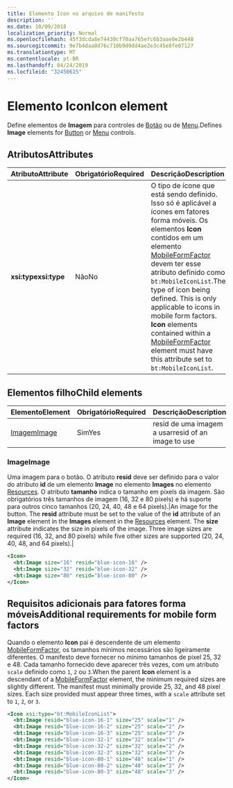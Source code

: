 ```yaml
---
title: Elemento Icon no arquivo de manifesto
description: ''
ms.date: 10/09/2018
localization_priority: Normal
ms.openlocfilehash: 45f3dcda8e74430cf70aa765efc6b3aae0e2b448
ms.sourcegitcommit: 9e7b4daa8d76c710b9d9dd4ae2e3c45e8fe07127
ms.translationtype: MT
ms.contentlocale: pt-BR
ms.lasthandoff: 04/24/2019
ms.locfileid: "32450615"
---
```

# <a name="icon-element"></a><span data-ttu-id="103db-102">Elemento Icon</span><span class="sxs-lookup"><span data-stu-id="103db-102">Icon element</span></span>

<span data-ttu-id="103db-103">Define elementos de **Imagem** para controles de [Botão](control.md#button-control) ou de [Menu](control.md#menu-dropdown-button-controls).</span><span class="sxs-lookup"><span data-stu-id="103db-103">Defines **Image** elements for [Button](control.md#button-control) or [Menu](control.md#menu-dropdown-button-controls) controls.</span></span>

## <a name="attributes"></a><span data-ttu-id="103db-104">Atributos</span><span class="sxs-lookup"><span data-stu-id="103db-104">Attributes</span></span>

|  <span data-ttu-id="103db-105">Atributo</span><span class="sxs-lookup"><span data-stu-id="103db-105">Attribute</span></span>  |  <span data-ttu-id="103db-106">Obrigatório</span><span class="sxs-lookup"><span data-stu-id="103db-106">Required</span></span>  |  <span data-ttu-id="103db-107">Descrição</span><span class="sxs-lookup"><span data-stu-id="103db-107">Description</span></span>  |
|:-----|:-----|:-----|
|  <span data-ttu-id="103db-108">**xsi:type**</span><span class="sxs-lookup"><span data-stu-id="103db-108">**xsi:type**</span></span>  |  <span data-ttu-id="103db-109">Não</span><span class="sxs-lookup"><span data-stu-id="103db-109">No</span></span>  | <span data-ttu-id="103db-p101">O tipo de ícone que está sendo definido. Isso só é aplicável a ícones em fatores forma móveis. Os elementos **Icon** contidos em um elemento [MobileFormFactor](mobileformfactor.md) devem ter esse atributo definido como `bt:MobileIconList`.</span><span class="sxs-lookup"><span data-stu-id="103db-p101">The type of icon being defined. This is only applicable to icons in mobile form factors. **Icon** elements contained within a [MobileFormFactor](mobileformfactor.md) element must have this attribute set to `bt:MobileIconList`.</span></span> |

## <a name="child-elements"></a><span data-ttu-id="103db-113">Elementos filho</span><span class="sxs-lookup"><span data-stu-id="103db-113">Child elements</span></span>

|  <span data-ttu-id="103db-114">Elemento</span><span class="sxs-lookup"><span data-stu-id="103db-114">Element</span></span> |  <span data-ttu-id="103db-115">Obrigatório</span><span class="sxs-lookup"><span data-stu-id="103db-115">Required</span></span>  |  <span data-ttu-id="103db-116">Descrição</span><span class="sxs-lookup"><span data-stu-id="103db-116">Description</span></span>  |
|:-----|:-----|:-----|
|  [<span data-ttu-id="103db-117">Imagem</span><span class="sxs-lookup"><span data-stu-id="103db-117">Image</span></span>](#image)        | <span data-ttu-id="103db-118">Sim</span><span class="sxs-lookup"><span data-stu-id="103db-118">Yes</span></span> |   <span data-ttu-id="103db-119">resid de uma imagem a usar</span><span class="sxs-lookup"><span data-stu-id="103db-119">resid of an image to use</span></span>         |

### <a name="image"></a><span data-ttu-id="103db-120">Image</span><span class="sxs-lookup"><span data-stu-id="103db-120">Image</span></span>

<span data-ttu-id="103db-p102">Uma imagem para o botão. O atributo **resid** deve ser definido para o valor do atributo **id** de um elemento **Image** no elemento **Images** no elemento [Resources](resources.md). O atributo **tamanho** indica o tamanho em pixels da imagem. São obrigatórios três tamanhos de imagem (16, 32 e 80 pixels) e há suporte para outros cinco tamanhos (20, 24, 40, 48 e 64 pixels).|</span><span class="sxs-lookup"><span data-stu-id="103db-p102">An image for the button. The  **resid** attribute must be set to the value of the **id** attribute of an **Image** element in the **Images** element in the [Resources](resources.md) element. The **size** attribute indicates the size in pixels of the image. Three image sizes are required (16, 32, and 80 pixels) while five other sizes are supported (20, 24, 40, 48, and 64 pixels).|</span></span>

```xml
<Icon>
  <bt:Image size="16" resid="blue-icon-16" />
  <bt:Image size="32" resid="blue-icon-32" />
  <bt:Image size="80" resid="blue-icon-80" />
</Icon>
```

## <a name="additional-requirements-for-mobile-form-factors"></a><span data-ttu-id="103db-125">Requisitos adicionais para fatores forma móveis</span><span class="sxs-lookup"><span data-stu-id="103db-125">Additional requirements for mobile form factors</span></span>

<span data-ttu-id="103db-p103">Quando o elemento **Icon** pai é descendente de um elemento [MobileFormFactor](mobileformfactor.md), os tamanhos mínimos necessários são ligeiramente diferentes. O manifesto deve fornecer no mínimo tamanhos de pixel 25, 32 e 48. Cada tamanho fornecido deve aparecer três vezes, com um atributo `scale` definido como `1`, `2` ou `3`.</span><span class="sxs-lookup"><span data-stu-id="103db-p103">When the parent **Icon** element is a descendant of a [MobileFormFactor](mobileformfactor.md) element, the minimum required sizes are slightly different. The manifest must minimally provide 25, 32, and 48 pixel sizes. Each size provided must appear three times, with a `scale` attribute set to `1`, `2`, or `3`.</span></span>

```xml
<Icon xsi:type="bt:MobileIconList">
  <bt:Image resid="blue-icon-16-1" size="25" scale="1" />
  <bt:Image resid="blue-icon-16-2" size="25" scale="2" />
  <bt:Image resid="blue-icon-16-3" size="25" scale="3" />
  <bt:Image resid="blue-icon-32-1" size="32" scale="1" />
  <bt:Image resid="blue-icon-32-2" size="32" scale="2" />
  <bt:Image resid="blue-icon-32-3" size="32" scale="3" />
  <bt:Image resid="blue-icon-80-1" size="48" scale="1" />
  <bt:Image resid="blue-icon-80-2" size="48" scale="2" />
  <bt:Image resid="blue-icon-80-3" size="48" scale="3" />
</Icon>
```
